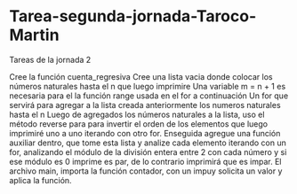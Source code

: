 # Tarea-segunda-jornada-Taroco-Martin
Tareas de la jornada 2

Cree la función cuenta_regresiva
Cree una lista vacia donde colocar los números naturales hasta el n que luego imprimire
Una variable m = n + 1 es necesaria para el la función range usada en el for a continuación
Un for que servirá para agregar a la lista creada anteriormente los numeros naturales hasta el n
Luego de agregados los números naturales a la lista, uso el método reverse para para invertir el orden de los elementos que luego imprimiré uno a uno iterando con otro for.
Enseguida agregue una función auxiliar dentro, que tome esta lista y analize cada elemento iterando con un for, analizando el módulo de la división entera entre 2 con cada número y si ese módulo es 0 imprime es par, de lo contrario imprimirá que es impar.
El archivo main, importa la función contador, con un impuy solicita un valor y aplica la función.
